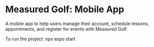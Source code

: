 # Measured Golf: Mobile App
A mobile app to help users manage their account, schedule lessons, appointments, and register for events with Measured Golf.

To run the project: npx expo start